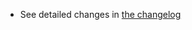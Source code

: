 * See detailed changes in [the changelog](https://ehealth.sundhed.dk/fhir/changelog.html#340-2025-02-19)
